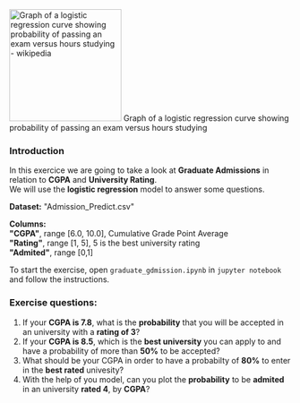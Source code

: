 <img src="https://upload.wikimedia.org/wikipedia/commons/6/6d/Exam_pass_logistic_curve.jpeg" alt="Graph of a logistic regression curve showing probability of passing an exam versus hours studying - wikipedia" style="width:200px">
Graph of a logistic regression curve showing probability of passing an exam versus hours studying


### Introduction

In this exercice we are going to take a look at **Graduate Admissions** in relation to **CGPA** and **University Rating**.<br>
We will use the **logistic regression** model to answer some questions.

**Dataset:** "Admission_Predict.csv"<br>

**Columns:** <br>
**"CGPA"**, range [6.0, 10.0], Cumulative Grade Point Average <br>
**"Rating"**, range [1, 5], 5 is the best university rating<br>
**"Admited"**, range [0,1] <br>

To start the exercise, open `graduate_gdmission.ipynb` in `jupyter notebook` and follow the instructions.

### Exercise questions:

1. If your **CGPA is 7.8**, what is the **probability** that you will be accepted in an university with a **rating of 3**?
2. If your **CGPA is 8.5**, which is the **best university** you can apply to and have a probability of more than **50%** to be accepted?
3. What should be your CGPA in order to have a probabilty of **80%** to enter in the **best rated** univesity?
4. With the help of you model, can you plot the **probability** to be **admited** in an university **rated 4**, by **CGPA**?

